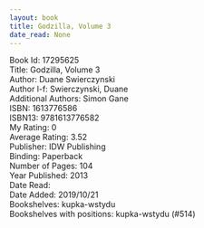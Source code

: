 ```yaml
---
layout: book
title: Godzilla, Volume 3
date_read: None
---
```


Book Id: 17295625<br />
Title: Godzilla, Volume 3<br />
Author: Duane Swierczynski<br />
Author l-f: Swierczynski, Duane<br />
Additional Authors: Simon Gane<br />
ISBN: 1613776586<br />
ISBN13: 9781613776582<br />
My Rating: 0<br />
Average Rating: 3.52<br />
Publisher: IDW Publishing<br />
Binding: Paperback<br />
Number of Pages: 104<br />
Year Published: 2013<br />
Date Read: <br />
Date Added: 2019/10/21<br />
Bookshelves: kupka-wstydu<br />
Bookshelves with positions: kupka-wstydu (#514)<br />

